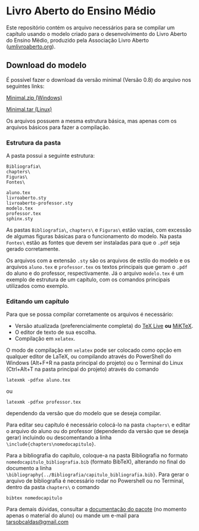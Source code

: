 # Livro Aberto do Ensino Médio

Este repositório contém os arquivo necessários para se compilar um capítulo usando o modelo criado para o desenvolvimento do Livro Aberto do Ensino Mëdio, produzido pela Associação Livro Aberto ([umlivroaberto.org](https://umlivroaberto.org/)).

## Download do modelo

É possível fazer o download da versão minimal (Versão 0.8) do arquivo nos seguintes links:

[Minimal.zip (Windows)](https://github.com/livro-aberto/tex-design-development/raw/master/Minimal/Minimal.zip)

[Minimal.tar (Linux)](https://github.com/livro-aberto/tex-design-development/raw/master/Minimal/Minimal.tar)

Os arquivos possuem a mesma estrutura básica, mas apenas com os arquivos básicos para fazer a compilação. 

### Estrutura da pasta
A pasta possui a seguinte estrutura:
```
Bibliografia\
chapters\
Figuras\
Fontes\

aluno.tex
livroaberto.sty
livroaberto-professor.sty
modelo.tex
professor.tex
sphinx.sty
```

As pastas ```Bibliografia\```, ```chapters\``` e ```Figuras\``` estão vazias, com excessão de algumas figuras básicas para o funcionamento do modelo. Na pasta ```Fontes\``` estão as fontes que devem ser instaladas para que o ```.pdf``` seja gerado corretamente.

Os arquivos com a extensão ```.sty``` são os arquivos de estilo do modelo e os arquivos ```aluno.tex``` e ```professor.tex``` os textos principais que geram o ```.pdf```  do aluno e do professor, respectivamente. Já o arquivo ```modelo.tex``` é um exemplo de estrutura de um capítulo, com os comandos principais utilizados como exemplo. 

### Editando um capítulo

Para que se possa compilar corretamente os arquivos é necessário:
- Versão atualizada (preferencialmente completa) do [TeX Live](https://www.tug.org/texlive/acquire-netinstall.html) **ou** [MiKTeX](https://miktex.org/download). 
- O editor de texto de sua escolha.
- Compilação em ```xelatex```.

O modo de compilação em ```xelatex``` pode ser colocado como opção em qualquer editor de LaTeX, ou compilando através do PowerShell do Windows (Alt+F+R na pasta principal do projeto) ou o Terminal do Linux (Ctrl+Alt+T na pasta principal do projeto) através do comando
```
latexmk -pdfxe aluno.tex
```
ou
```
latexmk -pdfxe professor.tex
```
dependendo da versão que do modelo que se deseja compilar.

Para editar seu capítulo é necessário colocá-lo na pasta ```chapters\``` e editar o arquivo do aluno ou do professor (dependendo da versão que se deseja gerar) incluindo ou descomentando a linha ```\include{chapters\nomedocapitulo}```. 

Para a bibliografia do capítulo, coloque-a na pasta Bibliografia no formato ```nomedocapitulo_bibliografia.bib``` (formato BibTeX), alterando no final do documento a linha ```\bibliography{../Bibliografia/capitulo_bibliografia.bib}```. Para gerar o arquivo de bibliografia é necessário rodar no Powershell ou no Terminal, dentro da pasta ```chapters\``` o comando
```
bibtex nomedocapitulo
```

Para demais dúvidas, consultar a [documentação do pacote](https://docs.google.com/viewer?url=https://github.com/livro-aberto/tex-design-development/raw/master/Documenta%C3%A7%C3%A3o%20do%20Livro%20Aberto%20do%20Ensino%20M%C3%A9dio.pdf) (no momento apenas o material do aluno) ou mande um e-mail para tarsobcaldas@gmail.com
